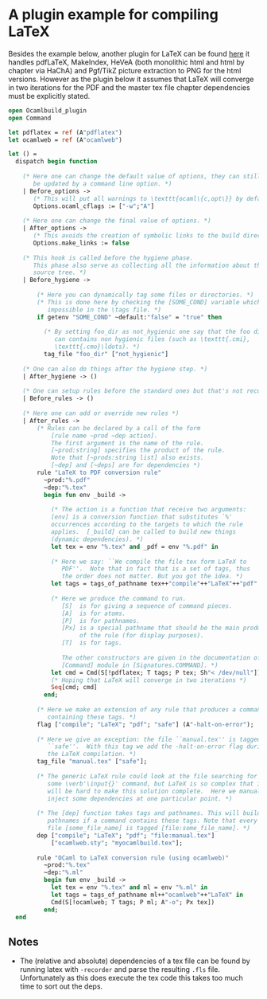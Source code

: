 <!-- ((! set title A LaTeX plugin example !)) ((! set learn !)) -->

# A plugin example for compiling LaTeX
Besides the example below, another plugin for LaTeX can be found
[here](https://github.com/ocaml/ocamlunix/blob/master/myocamlbuild.ml#L14)
it handles
pdfLaTeX, MakeIndex, HeVeA (both monolithic html and html by chapter via
HaChA) and Pgf/TikZ picture extraction to PNG for the html versions.
However as the plugin below it assumes that LaTeX will converge in two
iterations for the PDF and the master tex file chapter dependencies must
be explicitly stated.


```ocaml
open Ocamlbuild_plugin
open Command

let pdflatex = ref (A"pdflatex")
let ocamlweb = ref (A"ocamlweb")

let () =
  dispatch begin function
  
    (* Here one can change the default value of options, they can still
       be updated by a command line option. *)
    | Before_options ->
       (* This will put all warnings to \texttt{ocaml\{c,opt\}} by default. *)
       Options.ocaml_cflags := ["-w";"A"]
  
    (* Here one can change the final value of options. *)
    | After_options ->
       (* This avoids the creation of symbolic links to the build directory. *)
       Options.make_links := false
  
    (* This hook is called before the hygiene phase.
       This phase also serve as collecting all the information about the
       source tree. *)
    | Before_hygiene ->
  
        (* Here you can dynamically tag some files or directories. *)
        (* This is done here by checking the [SOME_COND] variable which is
           impossible in the \tags file. *)
        if getenv "SOME_COND" ~default:"false" = "true" then
  
          (* By setting foo_dir as not_hygienic one say that the foo directory
             can contains non hygienic files (such as \texttt{.cmi},
             \texttt{.cmo}\ldots). *)
          tag_file "foo_dir" ["not_hygienic"]
  
    (* One can also do things after the hygiene step. *)
    | After_hygiene -> ()
  
    (* One can setup rules before the standard ones but that's not recommended. *)
    | Before_rules -> ()
  
    (* Here one can add or override new rules *)
    | After_rules ->
        (* Rules can be declared by a call of the form
            [rule name ~prod ~dep action].
            The first argument is the name of the rule.
            [~prod:string] specifies the product of the rule.
            Note that [~prods:string list] also exists.
            [~dep] and [~deps] are for dependencies *)
        rule "LaTeX to PDF conversion rule"
          ~prod:"%.pdf"
          ~dep:"%.tex"
          begin fun env _build ->
  
            (* The action is a function that receive two arguments:
            [env] is a conversion function that substitutes `%'
            occurrences according to the targets to which the rule
            applies.  [_build] can be called to build new things
            (dynamic dependencies). *)
            let tex = env "%.tex" and _pdf = env "%.pdf" in
  
            (* Here we say: ``We compile the file tex form LaTeX to
               PDF''.  Note that in fact that is a set of tags, thus
               the order does not matter. But you got the idea. *)
            let tags = tags_of_pathname tex++"compile"++"LaTeX"++"pdf" in
  
            (* Here we produce the command to run.
               [S]  is for giving a sequence of command pieces.
               [A]  is for atoms.
               [P]  is for pathnames.
               [Px] is a special pathname that should be the main product
                    of the rule (for display purposes).
               [T]  is for tags.
  
               The other constructors are given in the documentation of the
               [Command] module in [Signatures.COMMAND]. *)
            let cmd = Cmd(S[!pdflatex; T tags; P tex; Sh"< /dev/null"]) in
            (* Hoping that LaTeX will converge in two iterations *)
            Seq[cmd; cmd]
          end;
  
        (* Here we make an extension of any rule that produces a command
           containing these tags. *)
        flag ["compile"; "LaTeX"; "pdf"; "safe"] (A"-halt-on-error");
  
        (* Here we give an exception: the file ``manual.tex'' is tagged
           ``safe''.  With this tag we add the -halt-on-error flag during
           the LaTeX compilation. *)
        tag_file "manual.tex" ["safe"];
  
        (* The generic LaTeX rule could look at the file searching for
           some \verb'\input{}' command, but LaTeX is so complex that it
           will be hard to make this solution complete.  Here we manually
           inject some dependencies at one particular point. *)
  
        (* The [dep] function takes tags and pathnames. This will build
           pathnames if a command contains these tags. Note that every
           file [some_file_name] is tagged [file:some_file_name]. *)
        dep ["compile"; "LaTeX"; "pdf"; "file:manual.tex"]
            ["ocamlweb.sty"; "myocamlbuild.tex"];
  
        rule "OCaml to LaTeX conversion rule (using ocamlweb)"
          ~prod:"%.tex"
          ~dep:"%.ml"
          begin fun env _build ->
            let tex = env "%.tex" and ml = env "%.ml" in
            let tags = tags_of_pathname ml++"ocamlweb"++"LaTeX" in
            Cmd(S[!ocamlweb; T tags; P ml; A"-o"; Px tex])
          end;
  end
```

## Notes


- The (relative and absolute) dependencies of a tex file can be found
 by running latex with `-recorder` and parse the resulting `.fls` file.
 Unfortunately as this does execute the tex code this takes too much
 time to sort out the deps.


